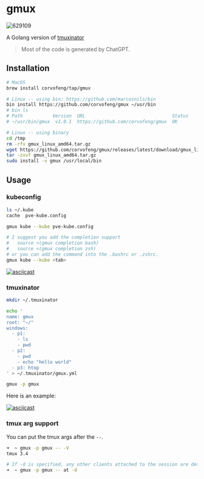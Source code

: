 # gmux


![629109](https://github.com/corvofeng/gmux/assets/12025071/09293818-40d8-473e-8e6a-aa7b2a790a97)


A Golang version of [tmuxinator](https://github.com/tmuxinator/tmuxinator)

> Most of the code is generated by ChatGPT.

## Installation

```bash
# MacOS
brew install corvofeng/tap/gmux

# Linux -- using bin: https://github.com/marcosnils/bin
bin install https://github.com/corvofeng/gmux ~/usr/bin
# bin ls
# Path           Version  URL                                Status
# ~/usr/bin/gmux  v1.0.1  https://github.com/corvofeng/gmux  OK

# Linux -- using binary
cd /tmp
rm -rfv gmux_linux_amd64.tar.gz
wget https://github.com/corvofeng/gmux/releases/latest/download/gmux_linux_amd64.tar.gz
tar -zxvf gmux_linux_amd64.tar.gz
sudo install -v gmux /usr/local/bin
```

## Usage

### kubeconfig

```bash
ls ~/.kube
cache  pve-kube.config

gmux kube --kube pve-kube.config

# I suggest you add the completion support
#   source <(gmux completion bash)
#   source <(gmux completion zsh)
# or you can add the command into the .bashrc or .zshrc.
gmux kube --kube <tab>
```

[![asciicast](https://asciinema.org/a/657555.svg)](https://asciinema.org/a/657555)


### tmuxinator

```bash
mkdir ~/.tmuxinator

echo '
name: gmux
root: "~/"
windows:
  - p1:
    - ls
    - pwd
  - p2:
    - pwd
    - echo "hello world"
  - p3: htop
' > ~/.tmuxinator/gmux.yml

gmux -p gmux
```
Here is an example:

[![asciicast](https://asciinema.org/a/lVIIOwzWwFAL611IwUeZpohoy.svg)](https://asciinema.org/a/lVIIOwzWwFAL611IwUeZpohoy)


### tmux arg support

You can put the tmux args after the `--`.

```bash
➜  ~ gmux -p gmux -- -V
tmux 3.4

# If -d is specified, any other clients attached to the session are detached.
➜  ~ gmux -p gmux -- at -d
```

